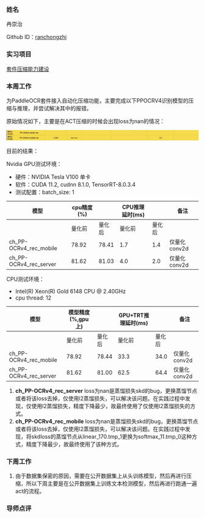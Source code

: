 ### 姓名

冉崇治

Github ID：[ranchongzhi](https://github.com/ranchongzhi)

### 实习项目

[套件压缩能力建设](https://github.com/PaddlePaddle/community/blob/master/hackathon/hackathon_5th/%E3%80%90PaddlePaddle%20Hackathon%205th%E3%80%91%E9%A3%9E%E6%A1%A8%E6%8A%A4%E8%88%AA%E8%AE%A1%E5%88%92%E9%9B%86%E8%AE%AD%E8%90%A5%E9%A1%B9%E7%9B%AE%E5%90%88%E9%9B%86.md#%E9%A1%B9%E7%9B%AE%E5%8D%81%E5%85%AB%E5%A5%97%E4%BB%B6%E5%8E%8B%E7%BC%A9%E8%83%BD%E5%8A%9B%E5%BB%BA%E8%AE%BE)

### 本周工作

为PaddleOCR套件接入自动化压缩功能，主要完成以下PPOCRV4识别模型的压缩与推理，并尝试解决其中的报错。


原始情况如下，主要是在ACT压缩的时候会出现loss为nan的情况：

![](./imgs/ocr_rec_goal.png)

目前的结果：

Nvidia GPU测试环境：

- 硬件：NVIDIA Tesla V100 单卡
- 软件：CUDA 11.2, cudnn 8.1.0, TensorRT-8.0.3.4
- 测试配置：batch_size: 1

|模型|cpu精度(%)||CPU推理延时(ms)||备注|
|-|-|-|-|-|-|
||量化前|量化后|量化前|量化后||
|ch_PP-OCRv4_rec_mobile|78.92|78.41|1.7|1.4|仅量化conv2d|
|ch_PP-OCRv4_rec_server|81.62|81.03|4.0|2.0|仅量化conv2d|

CPU测试环境：

- Intel(R) Xeon(R) Gold 6148 CPU @ 2.40GHz
- cpu thread: 12

|模型|模型精度(%,gpu上)||GPU+TRT推理延时(ms)||备注|
|-|-|-|-|-|-|
||量化前|量化后|量化前|量化后||
|ch_PP-OCRv4_rec_mobile|78.92|78.44|33.3|34.0|仅量化conv2d|
|ch_PP-OCRv4_rec_server|81.62|81.00|62.5|64.4|仅量化conv2d|



1. **ch_PP-OCRv4_rec_server**
  loss为nan是蒸馏损失skd的bug，更换蒸馏节点或者将该loss去掉，仅使用l2蒸馏损失，可以解决该问题。在实践过程中发现，仅使用l2蒸馏损失，精度下降最少，故最终使用了仅使用l2蒸馏损失的方式。
2. **ch_PP-OCRv4_rec_mobile**
   loss为nan是蒸馏损失skd的bug，更换蒸馏节点或者将该loss去掉，仅使用l2蒸馏损失，可以解决该问题。在实践过程中发现，将skdloss的蒸馏节点从linear_170.tmp_1更换为softmax_11.tmp_0这种方式，精度下降最少，故最终使用了该种方式。

### 下周工作

1. 由于数据集保密的原因，需要在公开数据集上从头训练模型，然后再进行压缩，所以下周主要是在公开数据集上训练文本检测模型，然后再进行跑通一遍act的流程。

### 导师点评



